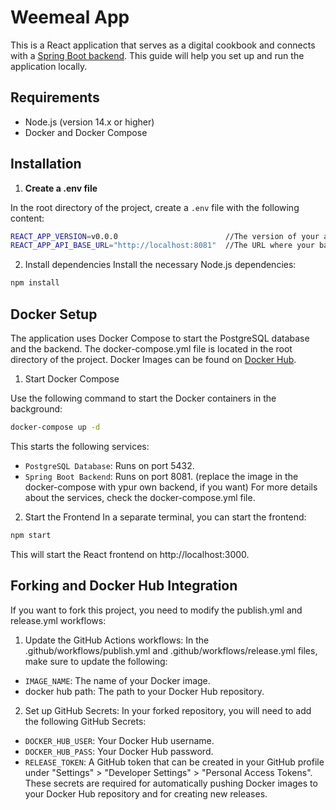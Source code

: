 # Weemeal App

This is a React application that serves as a digital cookbook and connects with a [Spring Boot backend](https://github.com/weemeal/weemeal-backend-spring). This guide will help you set up and run the application locally.

## Requirements

- Node.js (version 14.x or higher)
- Docker and Docker Compose

## Installation

1. **Create a .env file**

In the root directory of the project, create a `.env` file with the following content:

```bash
REACT_APP_VERSION=v0.0.0                        //The version of your application.
REACT_APP_API_BASE_URL="http://localhost:8081"  //The URL where your backend is running (e.g., http://localhost:8081).
```
2. Install dependencies
Install the necessary Node.js dependencies:
```bash
npm install
```

## Docker Setup
The application uses Docker Compose to start the PostgreSQL database and the backend. The docker-compose.yml file is located in the root directory of the project.
Docker Images can be found on [Docker Hub](https://hub.docker.com/repository/docker/darthkali/weemeal-frontend-react/general). 
1. Start Docker Compose

  Use the following command to start the Docker containers in the background:  
  
  ```bash
  docker-compose up -d
  ```
  This starts the following services:
  - `PostgreSQL Database`: Runs on port 5432.
  - `Spring Boot Backend`: Runs on port 8081. (replace the image in the docker-compose with ypur own backend, if you want)
  For more details about the services, check the docker-compose.yml file.

2. Start the Frontend
  In a separate terminal, you can start the frontend:
  
  ```bash
  npm start
  ```
  This will start the React frontend on http://localhost:3000.


## Forking and Docker Hub Integration
If you want to fork this project, you need to modify the publish.yml and release.yml workflows:

1. Update the GitHub Actions workflows:
  In the .github/workflows/publish.yml and .github/workflows/release.yml files, make sure to update the following:
  - `IMAGE_NAME`: The name of your Docker image.
  - docker hub path: The path to your Docker Hub repository.
  
2. Set up GitHub Secrets:
  In your forked repository, you will need to add the following GitHub Secrets:
  - `DOCKER_HUB_USER`: Your Docker Hub username.
  - `DOCKER_HUB_PASS`: Your Docker Hub password.
  - `RELEASE_TOKEN`: A GitHub token that can be created in your GitHub profile under "Settings" > "Developer Settings" > "Personal Access Tokens".
  These secrets are required for automatically pushing Docker images to your Docker Hub repository and for creating new releases.
